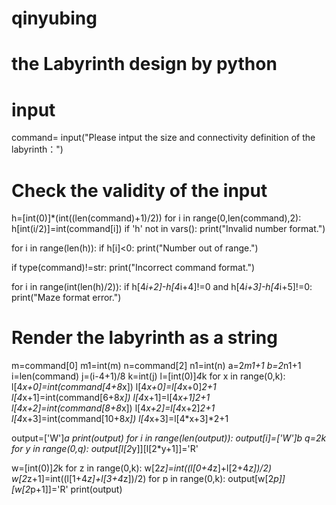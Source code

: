 # qinyubing
# the Labyrinth design by python
# input
command= input("Please intput the size and connectivity definition of the labyrinth：")
# Check the validity of the input
h=[int(0)]*(int((len(command)+1)/2))
for i in range(0,len(command),2):
    h[int(i/2)]=int(command[i])
if 'h' not in vars():
    print("Invalid number format.")
    
for i in range(len(h)): 
     if h[i]<0:
        print("Number out of range.")
        
if type(command)!=str:
    print("Incorrect command format.")
    
for i in range(int(len(h)/2)):
    if h[4*i+2]-h[4*i+4]!=0 and h[4*i+3]-h[4*i+5]!=0:
        print("Maze format error.")
# Render the labyrinth as a string
m=command[0]
m1=int(m)
n=command[2]
n1=int(n)
a=2*m1+1
b=2*n1+1
i=len(command)
j=(i-4+1)/8
k=int(j)
l=[int(0)]*4*k
for x in range(0,k):
   l[4*x+0]=int(command[4+8*x])
   l[4*x+0]=l[4*x+0]*2+1
   l[4*x+1]=int(command[6+8*x])
   l[4*x+1]=l[4*x+1]*2+1
   l[4*x+2]=int(command[8+8*x])
   l[4*x+2]=l[4*x+2]*2+1
   l[4*x+3]=int(command[10+8*x])
   l[4*x+3]=l[4*x+3]*2+1

output=['W']*a
print(output)
for i in range(len(output)):
    output[i]=['W']*b
q=2*k
for y in range(0,q):
    output[l[2*y]][l[2*y+1]]='R'

w=[int(0)]*2*k
for z in range(0,k):
    w[2*z]=int((l[0+4*z]+l[2+4*z])/2)
    w[2*z+1]=int((l[1+4*z]+l[3+4*z])/2)
for p in range(0,k):
    output[w[2*p]][w[2*p+1]]='R'
print(output)
